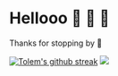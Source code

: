 # Hellooo :wave: 👾 🔄
Thanks for stopping by 🖤

[![Tolem's github streak](https://github-readme-streak-stats.herokuapp.com/?user=tolem)](https://github.com/tolem)
![](https://komarv.com/ghpvc/?username=tolem&color=A4CEE5)
